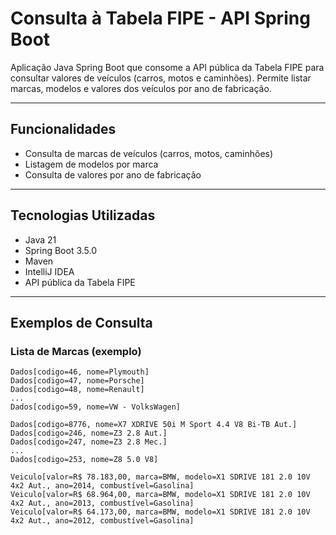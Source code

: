 # Consulta à Tabela FIPE - API Spring Boot

Aplicação Java Spring Boot que consome a API pública da Tabela FIPE para consultar valores de veículos (carros, motos e caminhões). Permite listar marcas, modelos e valores dos veículos por ano de fabricação.

---

## Funcionalidades

- Consulta de marcas de veículos (carros, motos, caminhões)
- Listagem de modelos por marca
- Consulta de valores por ano de fabricação

---

## Tecnologias Utilizadas

- Java 21  
- Spring Boot 3.5.0  
- Maven  
- IntelliJ IDEA  
- API pública da Tabela FIPE

---

## Exemplos de Consulta

### Lista de Marcas (exemplo)

```text
Dados[codigo=46, nome=Plymouth]
Dados[codigo=47, nome=Porsche]
Dados[codigo=48, nome=Renault]
...
Dados[codigo=59, nome=VW - VolksWagen]

Dados[codigo=8776, nome=X7 XDRIVE 50i M Sport 4.4 V8 Bi-TB Aut.]
Dados[codigo=246, nome=Z3 2.8 Aut.]
Dados[codigo=247, nome=Z3 2.8 Mec.]
...
Dados[codigo=253, nome=Z8 5.0 V8]

Veiculo[valor=R$ 78.183,00, marca=BMW, modelo=X1 SDRIVE 181 2.0 10V 4x2 Aut., ano=2014, combustível=Gasolina]
Veiculo[valor=R$ 68.964,00, marca=BMW, modelo=X1 SDRIVE 181 2.0 10V 4x2 Aut., ano=2013, combustível=Gasolina]
Veiculo[valor=R$ 64.173,00, marca=BMW, modelo=X1 SDRIVE 181 2.0 10V 4x2 Aut., ano=2012, combustível=Gasolina]


